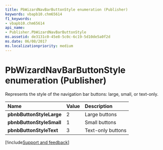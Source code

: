 ```yaml
---
title: PbWizardNavBarButtonStyle enumeration (Publisher)
keywords: vbapb10.chm65614
f1_keywords:
- vbapb10.chm65614
api_name:
- Publisher.PbWizardNavBarButtonStyle
ms.assetid: de3131c0-45e8-5c0c-6c19-5d10de5a0f2d
ms.date: 06/08/2017
ms.localizationpriority: medium
---
```



# PbWizardNavBarButtonStyle enumeration (Publisher)

Represents the style of the navigation bar buttons: large, small, or text-only.



|Name|Value|Description|
|:-----|:-----|:-----|
| **pbnbButtonStyleLarge**|2|Large buttons|
| **pbnbButtonStyleSmall**|1|Small buttons|
| **pbnbButtonStyleText**|3|Text-only buttons|

[!include[Support and feedback](~/includes/feedback-boilerplate.md)]